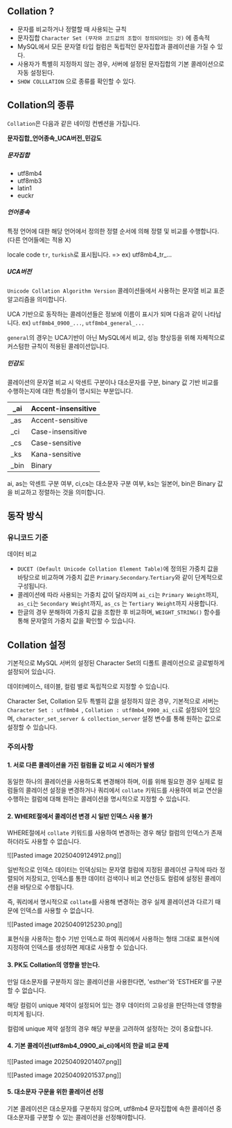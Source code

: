 ## Collation ?
- 문자를 비교하거나 정렬할 때 사용되는 규칙
- 문자집합 `Character Set (무자와 코드값의 조합이 정의되어있는 것)` 에 종속적
- MySQL에서 모든 문자열 타입 컬럼은 독립적인 문자집합과 콜레이션을 가질 수 있다.
- 사용자가 특별히 지정하지 않는 경우, 서버에 설정된 문자집합의 기본 콜레이션으로 자동 설정된다.
- `SHOW COLLLATION` 으로 종류를 확인할 수 있다.

## Collation의 종류

`Collation`은 다음과 같은 네이밍 컨벤션을 가집니다.

**문자집합_언어종속_UCA버전_민감도**
##### 문자집합
- utf8mb4
- utf8mb3
- latin1
- euckr
##### 언어종속
특정 언어에 대한 해당 언어에서 정의한 정렬 순서에 의해 정렬 및 비교를 수행합니다.(다른 언어들에는 적용 X)

locale code `tr`, `turkish`로 표시됩니다. => ex) utf8mb4_tr_...
##### UCA버전
`Unicode Collation Algorithm Version` 콜레이션들에서 사용하는 문자열 비교 표준 알고리즘을 의미합니다.

UCA 기반으로 동작하는 콜레이션들은 정보에 이름이 표시가 되며 다음과 같이 나타납니다. ex) `utf8mb4_0900_...`, `utf8mb4_general_...`

`general`의 경우는 UCA기반이 아닌 MySQL에서 비교, 성능 향상등을 위해 자체적으로 커스텀한 규칙이 적용된 콜레이션입니다.
##### 민감도
콜레이션의 문자열 비교 시 악센트 구분이나 대소문자를 구분, binary 값 기반 비교를 수행하는지에 대한 특성들이 명시되는 부분입니다.

| _ai  | Accent-insensitive |
| ---- | ------------------ |
| _as  | Accent-sensitive   |
| _ci  | Case-insensitive   |
| _cs  | Case-sensitive     |
| _ks  | Kana-sensitive     |
| _bin | Binary             |
ai, as는 악센트 구분 여부, ci,cs는 대소문자 구분 여부, ks는 일본어, bin은 Binary 값을 비교하고 정렬하는 것을 의미합니다.

## 동작 방식
### 유니코드 기준
데이터 비교
- `DUCET (Default Unicode Collation Element Table)`에 정의된 가중치 값을 바탕으로 비교하며 가중치 값은 `Primary`.`Secondary`.`Tertiary`와 같이 단계적으로 구성됩니다.
- 콜레이션에 따라 사용되는 가중치 값이 달라지며 `ai_ci`는 `Primary Weight`까지, `as_ci`는 `Secondary Weight`까지, `as_cs`
는 `Tertiary Weight`까지 사용합니다.
- 한글의 경우 분해하여 가중치 값을 조합한 후 비교하며, `WEIGHT_STRING()` 함수를 통해 문자열의 가중치 값을 확인할 수 있습니다.

## Collation 설정
기본적으로 MySQL 서버의 설정된 Character Set의 디폴트 콜레이션으로 글로벌하게 설정되어 있습니다.

데이터베이스, 테이블, 컬럼 별로 독립적으로 지정할 수 있습니다.

Character Set, Collation 모두 특별히 값을 설정하지 않은 경우, 기본적으로 서버는 `Character Set : utf8mb4 `, `Collation : utf8mb4_0900_ai_ci`로 설정되어 있으며, `character_set_server & collection_server` 설정 변수를 통해 원하는 값으로 설정할  수 있습니다.

### 주의사항
#### 1. 서로 다른 콜레이션을 가진 컬럼들 값 비교 시 에러가 발생
동일한 하나의 콜레이션을 사용하도록 변경해야 하며, 이를 위해 필요한 경우 실제로 컬럼들의 콜레이션 설정을 변경하거나 쿼리에서 `collate` 키워드를 사용하여 비교 연산을 수행하는 컬럼에 대해 원하는 콜레이션을 명시적으로 지정할 수 있습니다.

#### 2. WHERE절에서 콜레이션 변경 시 일반 인덱스 사용 불가
WHERE절에서 `collate` 키워드를 사용하여 변경하는 경우 해당 컬럼의 인덱스가 존재하더라도 사용할 수 없습니다.

![[Pasted image 20250409124912.png]]

일반적으로 인덱스 데이터는 인덱싱되는 문자열 컬럼에 지정된 콜레이션 규칙에 따라 정렬되어 저장되고, 인덱스를 통한 데이터 검색이나 비교 연산등도 컬럼에 설정된 콜레이션을 바탕으로 수행됩니다.

즉, 쿼리에서 명시적으로 `collate`를 사용해 변경하는 경우 실제 콜레이션과 다르기 때문에 인덱스를 사용할 수 없습니다.

![[Pasted image 20250409125230.png]]

표현식을 사용하는 함수 기반 인덱스로 하여 쿼리에서 사용하는 형태 그대로 표현식에 지정하여 인덱스를 생성하면 제대로 사용할 수 있습니다.

#### 3. PK도 Collation의 영향을 받는다.
만일 대소문자를 구분하지 않는 콜레이션을 사용한다면, 'esther'와 'ESTHER'를 구분할 수 없습니다.

해당 컬럼이 unique 제약이 설정되어 있는 경우 데이터의 고유성을 판단하는데 영향을 미치게 됩니다.

컬럼에 unique 제약 설정의 경우 해당 부분을 고려하여 설정하는 것이 중요합니다.
#### 4. 기본 콜레이션(utf8mb4_0900_ai_ci)에서의 한글 비교 문제
![[Pasted image 20250409201407.png]]

![[Pasted image 20250409201537.png]]
#### 5. 대소문자 구문을 위한 콜레이션 선정
기본 콜레이션은 대소문자를 구분하지 않으며, utf8mb4 문자집합에 속한 콜레이션 중 대소문자를 구분할 수 있는 콜레이션을 선정해야합니다.
